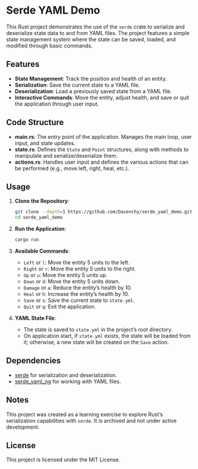 # Serde YAML Demo

This Rust project demonstrates the use of the `serde` crate to serialize and deserialize state data to and from YAML files. The project features a simple state management system where the state can be saved, loaded, and modified through basic commands.

## Features

- **State Management**: Track the position and health of an entity.
- **Serialization**: Save the current state to a YAML file.
- **Deserialization**: Load a previously saved state from a YAML file.
- **Interactive Commands**: Move the entity, adjust health, and save or quit the application through user input.

## Code Structure

- **main.rs**: The entry point of the application. Manages the main loop, user input, and state updates.
- **state.rs**: Defines the `State` and `Point` structures, along with methods to manipulate and serialize/deserialize them.
- **actions.rs**: Handles user input and defines the various actions that can be performed (e.g., move left, right, heal, etc.).

## Usage

1. **Clone the Repository**:

   ```bash
   git clone --depth=1 https://github.com/Davenchy/serde_yaml_demo.git
   cd serde_yaml_demo
   ```

2. **Run the Application**:

   ```bash
   cargo run
   ```

3. **Available Commands**:

   - `Left` or `l`: Move the entity 5 units to the left.
   - `Right` or `r`: Move the entity 5 units to the right.
   - `Up` or `u`: Move the entity 5 units up.
   - `Down` or `d`: Move the entity 5 units down.
   - `Damage` or `a`: Reduce the entity’s health by 10.
   - `Heal` or `h`: Increase the entity’s health by 10.
   - `Save` or `s`: Save the current state to `state.yml`.
   - `Quit` or `q`: Exit the application.

4. **YAML State File**:
   - The state is saved to `state.yml` in the project’s root directory.
   - On application start, if `state.yml` exists, the state will be loaded from it; otherwise, a new state will be created on the `Save` action.

## Dependencies

- [serde](https://crates.io/crates/serde) for serialization and deserialization.
- [serde_yaml_ng](https://crates.io/crates/serde_yaml_ng) for working with YAML files.

## Notes

This project was created as a learning exercise to explore Rust’s serialization capabilities with `serde`. It is archived and not under active development.

## License

This project is licensed under the MIT License.
